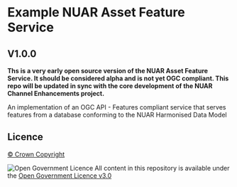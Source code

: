 # Example NUAR Asset Feature Service
## V1.0.0

**Ths is a very early open source version of the NUAR Asset Feature Service. It should be considered alpha and is not yet OGC compliant. This repo will be updated in sync with the core development of the NUAR Channel Enhancements project.**

An implementation of an OGC API - Features compliant service that serves features from a database conforming to the NUAR Harmonised Data Model

## Licence

[&copy; Crown Copyright](https://www.nationalarchives.gov.uk/information-management/re-using-public-sector-information/uk-government-licensing-framework/crown-copyright/)

![Open Government Licence](https://www.nationalarchives.gov.uk/images/infoman/ogl-symbol-41px-black.png "Open Government Licence") All content in this repository is available under the [Open Government Licence v3.0](https://www.nationalarchives.gov.uk/doc/open-government-licence/version/3/)
